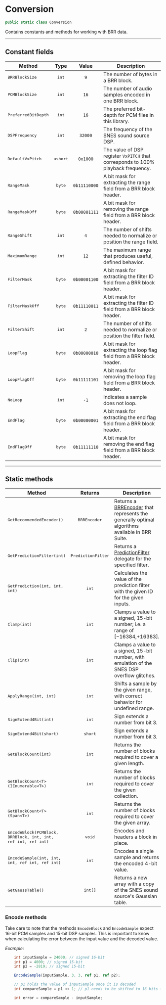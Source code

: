 ﻿# Conversion
```csharp
public static class Conversion
```

Contains constants and methods for working with BRR data.

----

## Constant fields
| Method | Type | Value | Description |
| ------ |:----:|:-----:| ----------- |
| <samp>BRRBlockSize</samp> | <kbd>int</kbd> | `9` | The number of bytes in a BRR block.
| <samp>PCMBlockSize</samp> | <kbd>int</kbd> | `16` | The number of audio samples encoded in one BRR block.
| <samp>PreferredBitDepth</samp> | <kbd>int</kbd> | `16` | The preferred bit-depth for PCM files in this library.
| <samp>DSPFrequency</samp> | <kbd>int</kbd> | `32000` | The frequency of the SNES sound source DSP.
| <samp>DefaultVxPitch</samp> | <kbd>ushort</kbd> | `0x1000` | The value of DSP register `VxPITCH` that corresponds to 100% playback frequency.
| <samp>RangeMask</samp> | <kbd>byte</kbd> | `0b11110000` | A bit mask for extracting the range field from a BRR block header.
| <samp>RangeMaskOff</samp> | <kbd>byte</kbd> | `0b00001111` | A bit mask for removing the range field from a BRR block header.
| <samp>RangeShift</samp> | <kbd>int</kbd> | `4` | The number of shifts needed to normalize or position the range field.
| <samp>MaximumRange</samp> | <kbd>int</kbd> | `12` | The maximum range that produces useful, defined behavior.
| <samp>FilterMask</samp> | <kbd>byte</kbd> | `0b00001100` | A bit mask for extracting the filter ID field from a BRR block header.
| <samp>FilterMaskOff</samp> | <kbd>byte</kbd> | `0b11110011` | A bit mask for extracting the filter ID field from a BRR block header.
| <samp>FilterShift</samp> | <kbd>int</kbd> | `2` | The number of shifts needed to normalize or position the filter field.
| <samp>LoopFlag</samp> | <kbd>byte</kbd> | `0b00000010` | A bit mask for extracting the loop flag field from a BRR block header.
| <samp>LoopFlagOff</samp> | <kbd>byte</kbd> | `0b11111101` | A bit mask for removing the loop flag field from a BRR block header.
| <samp>NoLoop</samp> | <kbd>int</kbd> | `-1` | Indicates a sample does not loop.
| <samp>EndFlag</samp> | <kbd>byte</kbd> | `0b00000001` | A bit mask for extracting the end flag field from a BRR block header.
| <samp>EndFlagOff</samp> | <kbd>byte</kbd> | `0b11111110` | A bit mask for removing the end flag field from a BRR block header.


----

## Static methods
| Method | Returns | Description |
| ------ |:-------:| ----------- |
| <samp>GetRecommendedEncoder()</samp> | <kbd>BRREncoder</kbd> | Returns a [BRREncoder](./BRREncoder.md) that represents the generally optimal algorithms available in BRR Suite.
| <samp>GetPredictionFilter(int)</samp> | <kbd>PredictionFilter</kbd> | Returns a [PredictionFilter](PredictionFilter.md) delegate for the specified filter.
| <samp>GetPrediction(int, int, int)</samp> | <kbd>int</kbd> | Calculates the value of the prediction filter with the given ID for the given inputs.
| <samp>Clamp(int)</samp> | <kbd>int</kbd> | Clamps a value to a signed, 15-bit number; i.e. a range of [&minus;16384,+16383].
| <samp>Clip(int)</samp> | <kbd>int</kbd> | Clamps a value to a signed, 15-bit number, with emulation of the SNES DSP overflow glitches.
| <samp>ApplyRange(int, int)</samp> | <kbd>int</kbd> | Shifts a sample by the given range, with correct behavior for undefined range.
| <samp>SignExtend4Bit(int)</samp> | <kbd>int</kbd> | Sign extends a number from bit 3.
| <samp>SignExtend4Bit(short)</samp> | <kbd>short</kbd> | Sign extends a number from bit 3.
| <samp>GetBlockCount(int)</samp> | <kbd>int</kbd> | Returns the number of blocks required to cover a given length.
| <samp>GetBlockCount&lt;T&gt;(IEnumerable&lt;T&gt;)</samp> | <kbd>int</kbd> | Returns the number of blocks required to cover the given collection.
| <samp>GetBlockCount&lt;T&gt;(Span&lt;T&gt;)</samp> | <kbd>int</kbd> | Returns the number of blocks required to cover the given array.
| <samp>EncodeBlock(PCMBlock, BRRBlock, int, int, ref&nbsp;int, ref&nbsp;int)</samp> | <kbd>void</kbd> | Encodes and headers a block in place.
| <samp>EncodeSample(int, int, int, ref&nbsp;int, ref&nbsp;int)</samp> | <kbd>int</kbd> | Encodes a single sample and returns the encoded 4-bit value.
| <samp>GetGaussTable()</samp> | <kbd>int[]</kbd> | Returns a new array with a copy of the SNES sound source's Gaussian table.

### Encode methods
Take care to note that the methods `EncodeBlock` and `EncodeSample` expect 16-bit PCM samples and 15-bit DSP samples. This is important to know when calculating the error between the input value and the decoded value.

*Example:*
```csharp
	int inputSample = 24000; // signed 16-bit
	int p1 = 4000; // signed 15-bit
	int p2 = -2819; // signed 15-bit

	EncodeSample(inputSample, 3, 3, ref p1, ref p2);

	// p1 holds the value of inputSample once it is decoded
	int compareSample = p1 << 1; // p1 needs to be shifted to 16 bits for comparison

	int error = compareSample - inputSample;
```